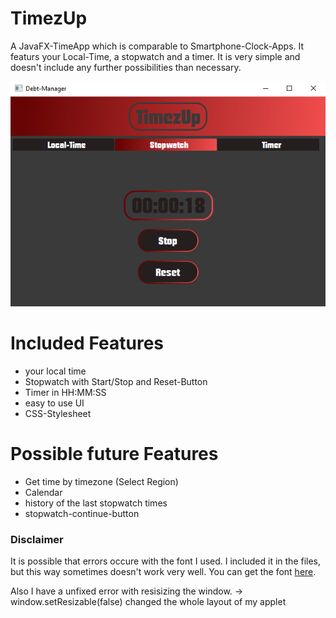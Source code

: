 # TimezUp
A JavaFX-TimeApp which is comparable to Smartphone-Clock-Apps. It featurs your Local-Time, a stopwatch and a timer. It is very simple and doesn't include any further possibilities than necessary.

<img src = "PreviewImages/Stopwatch.png" width = "800">

# Included Features
- your local time
- Stopwatch with Start/Stop and Reset-Button
- Timer in HH:MM:SS
- easy to use UI
- CSS-Stylesheet

# Possible future Features
- Get time by timezone (Select Region)
- Calendar
- history of the last stopwatch times
- stopwatch-continue-button

### Disclaimer
It is possible that errors occure with the font I used. I included it in the files, but this way sometimes doesn't work very well.
You can get the font [here](https://fontzone.net/font-details/autumn-regular "Autumn-Font").

Also I have a unfixed error with resisizing the window.
-> window.setResizable(false) changed the whole layout of my applet

